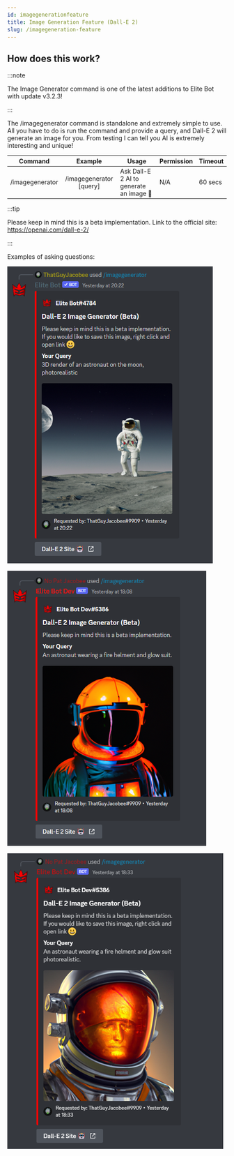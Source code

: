 ```yaml
---
id: imagegenerationfeature
title: Image Generation Feature (Dall-E 2)
slug: /imagegeneration-feature
---
```


## How does this work?

:::note

The Image Generator command is one of the latest additions to Elite Bot with update v3.2.3!

:::

The /imagegenerator command is standalone and extremely simple to use. All you have to do is run the command and provide a query, and Dall-E 2 will generate an image for you. From testing I can tell you AI is extremely interesting and unique! 

| Command        |    Example    |  Usage  |  Permission  |  Timeout  |
| -------------  | :-----------: | -----  |  ----------  |  -------  |
| /imagegenerator    | /imagegenerator [query] | Ask Dall-E 2 AI to generate an image 👀 | N/A | 60 secs |

:::tip

Please keep in mind this is a beta implementation. Link to the official site: https://openai.com/dall-e-2/

:::

Examples of asking questions:

![img](../static/img/imagegenerator-feature.png)

![img](../static/img/imagegenerator-feature2.png)

![img](../static/img/imagegenerator-feature3.png)
